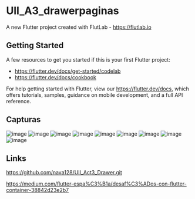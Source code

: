 # Ull_A3_drawerpaginas

A new Flutter project created with FlutLab - https://flutlab.io

## Getting Started

A few resources to get you started if this is your first Flutter project:

- https://flutter.dev/docs/get-started/codelab
- https://flutter.dev/docs/cookbook

For help getting started with Flutter, view our
https://flutter.dev/docs, which offers tutorials,
samples, guidance on mobile development, and a full API reference.

## Capturas

 
![image](https://github.com/HectorRezaRamirez18/UIIA3_DrawerPag/assets/143548137/f3cccc8a-6802-46c2-90bc-6b605d506cf8)
![image](https://github.com/HectorRezaRamirez18/UIIA3_DrawerPag/assets/143548137/bfb8ead6-459f-4604-80d3-d9bcc8e0fe80)
![image](https://github.com/HectorRezaRamirez18/UIIA3_DrawerPag/assets/143548137/67b54ed1-a8df-4a89-97d9-d80f24f67e6b)
![image](https://github.com/HectorRezaRamirez18/UIIA3_DrawerPag/assets/143548137/490aff8a-21fa-464e-9f0d-2f7167a7f5f8)
![image](https://github.com/HectorRezaRamirez18/UIIA3_DrawerPag/assets/143548137/0a539c32-dda3-4823-b5c9-c0c10eb923ec)
![image](https://github.com/HectorRezaRamirez18/UIIA3_DrawerPag/assets/143548137/c0e6dd64-85d7-454a-a26f-8cea14404cef)
![image](https://github.com/HectorRezaRamirez18/UIIA3_DrawerPag/assets/143548137/22e2c99f-a336-4f3e-b248-1a473dc75829)
![image](https://github.com/HectorRezaRamirez18/UIIA3_DrawerPag/assets/143548137/fed43b2f-220b-4686-bb24-420e5ce9b2d6)
![image](https://github.com/HectorRezaRamirez18/UIIA3_DrawerPag/assets/143548137/33f8c9c9-fe8f-48e7-9b6a-fe4473bd719e)

## Links
https://github.com/nava128/UII_Act3_Drawer.git

https://medium.com/flutter-espa%C3%B1a/desaf%C3%ADos-con-flutter-container-38842d23e2b7





